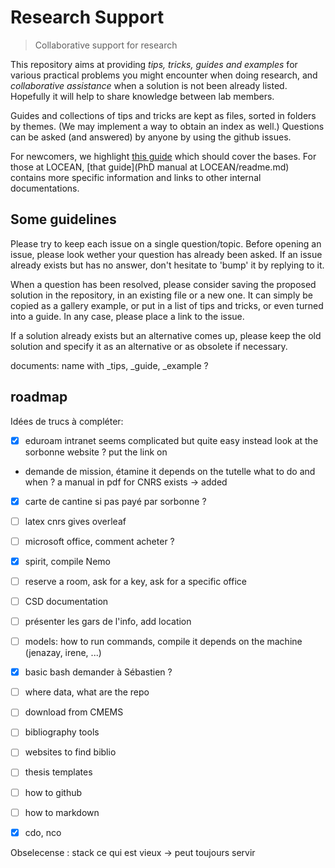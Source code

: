 # Research Support

> Collaborative support for research

This repository aims at providing *tips, tricks, guides and examples* for various practical problems you might encounter when doing research, and *collaborative assistance* when a solution is not been already listed.
Hopefully it will help to share knowledge between lab members.

Guides and collections of tips and tricks are kept as files, sorted in folders by themes. (We may implement a way to obtain an index as well.)
Questions can be asked (and answered) by anyone by using the github issues.

For newcomers, we highlight [this guide](intro.md) which should cover the bases.
For those at LOCEAN, [that guide](PhD manual at LOCEAN/readme.md) contains more specific information and links to other internal documentations.

## Some guidelines

Please try to keep each issue on a single question/topic.
Before opening an issue, please look wether your question has already been asked.
If an issue already exists but has no answer, don't hesitate to 'bump' it by replying to it.

When a question has been resolved, please consider saving the proposed solution in the repository, in an existing file or a new one.
It can simply be copied as a gallery example, or put in a list of tips and tricks, or even turned into a guide.
In any case, please place a link to the issue.

If a solution already exists but an alternative comes up, please keep the old solution and specify it as an alternative or as obsolete if necessary.

documents: name with _tips, _guide, _example ?

## roadmap

Idées de trucs à compléter:
- [x] eduroam
  intranet seems complicated but quite easy instead
  look at the sorbonne website ? put the link on

- demande de mission, étamine
  it depends on the tutelle
  what to do and when ?
  a manual in pdf for CNRS exists -> added

- [x] carte de cantine
  si pas payé par sorbonne ?

- [ ] latex
  cnrs gives overleaf

- [ ] microsoft office, comment acheter ?

- [x] spirit, compile Nemo

- [ ] reserve a room, ask for a key, ask for a specific office

- [ ] CSD documentation

- [ ] présenter les gars de l'info, add location

- [ ] models: how to run commands, compile
  it depends on the machine (jenazay, irene, ...)

- [x] basic bash
  demander à Sébastien ?

- [ ] where data, what are the repo

- [ ] download from CMEMS

- [ ] bibliography tools

- [ ] websites to find biblio

- [ ] thesis templates

- [ ] how to github

- [ ] how to markdown

- [x] cdo, nco

Obselecense : stack ce qui est vieux -> peut toujours servir
